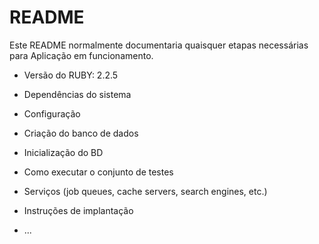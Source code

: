 # README

Este README normalmente documentaria quaisquer etapas necessárias para
Aplicação em funcionamento.


* Versão do RUBY: 2.2.5

* Dependências do sistema

* Configuração

* Criação do banco de dados

* Inicialização do BD

* Como executar o conjunto de testes

* Serviços (job queues, cache servers, search engines, etc.)

* Instruções de implantação

* ...
